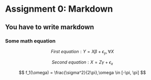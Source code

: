 # Assignment 0: Markdown
## You have to write markdown
### Some math equation
$$ First\ equation: Y = X\beta + \epsilon_y, \forall X $$  

$$ Second\ equation: X = Z\gamma + \epsilon_x $$

$$ f_1(\omega) = \frac{\sigma^2}{2\pi},\omega \in [-\pi, \pi] $$

